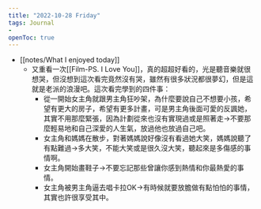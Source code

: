 ```yaml
---
title: "2022-10-28 Friday"
tags: Journal
- 
openToc: true
---
```



-  [[notes/What I enjoyed today]]
    -   又重看一次[[Film-PS. I Love You]]，真的超超好看的，光是聽音樂就很想哭，但沒想到這次看完竟然沒有哭，雖然有很多狀況都很夢幻，但是這就是老派的浪漫吧。這次看完學到的四件事：
        -   從一開始女主角就跟男主角狂吵架，為什麼要說自己不想要小孩，希望有更大的房子，希望有更多計畫，可是男主角後面可愛的反諷她，其實不用那麼緊張，因為計劃從來也沒有實現過或是照著走→不要那麼輕易地和自己深愛的人生氣，放過他也放過自己吧。
        -   女主角和媽媽在散步，對著媽媽說好像沒有看過她大笑，媽媽說聽了有點難過→多大笑，不能大笑或是很久沒大笑，聽起來是多傷感的事情啊。
        -   女主角開始畫鞋子→不要忘記那些曾讓你感到熱情和你最熱愛的事情。
        -   女主角被男主角逼去唱卡拉OK→有時候就要放膽做有點怕怕的事情，其實也許很享受其中。